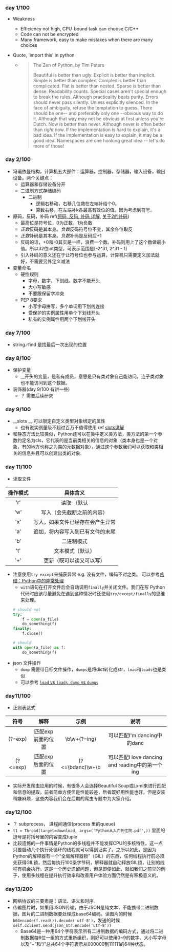 ### day 1/100

- Weakness
  - Efficiency not high, CPU-bound task can choose C/C++
  - Code can not be encrypted
  - Many framework, easy to make mistakes when there are many choices
  
- Quote, 'import this' in python

  - > The Zen of Python, by Tim Peters
    >
    > Beautiful is better than ugly.
    > Explicit is better than implicit.
    > Simple is better than complex.
    > Complex is better than complicated.
    > Flat is better than nested.
    > Sparse is better than dense.
    > Readability counts.
    > Special cases aren't special enough to break the rules.
    > Although practicality beats purity.
    > Errors should never pass silently.
    > Unless explicitly silenced.
    > In the face of ambiguity, refuse the temptation to guess.
    > There should be one-- and preferably only one --obvious way to do it.
    > Although that way may not be obvious at first unless you're Dutch.
    > Now is better than never.
    > Although never is often better than *right* now.
    > If the implementation is hard to explain, it's a bad idea.
    > If the implementation is easy to explain, it may be a good idea.
    > Namespaces are one honking great idea -- let's do more of those!

### day 2/100 

- 冯诺依曼结构，计算机五大部件：运算器，控制器，存储器，输入设备，输出设备。两个关键点：
  - 运算器和存储设备分开
  - 二进制方式存储编码
    - 二进制
      - 逻辑右移动，右移几位救在左端补给个0。
      - 算数右移，在左端补k各最高有效位的值。因为考虑到符号。
- 原码，反码，补码 ref([原码, 反码, 补码 详解](https://www.cnblogs.com/zhangziqiu/archive/2011/03/30/ComputerCode.html), [关于2的补码](http://www.ruanyifeng.com/blog/2009/08/twos_complement.html))
  - 最高位是符号位，0为正数，1为负数
  - *正数*反码是其本身。*负数*反码符号位不变，其余各位取反
  - *正数*补码是其本身。*负数*补码是反码后+1
  - 反码的话，+0和-0其实是一样，浪费一个数。补码则用上了这个数做最小值。所以32位int类型，可表示范围是[-2^31, 2^31 - 1]
  - 引入补码的意义还在于让符号位也参与运算，计算机只需要定义加法就好，不需要另外定义减法
- 变量命名
  - 硬性规则
    - 字母，数字，下划线。数字不能开头
    - 大小写敏感
    - 不要跟保留字冲突
  - PEP 8要求
    - 小写字母拼写，多个单词用下划线连接
    - 受保护的实例属性用单个下划线开头
    - 私有的实例属性用两个下划线开头


### day 7/100
- string.rfind 是找最后一次出现的位置

### day 8/100
- 保护变量
    - __开头的变量，是私有成员，意思是只有类对象自己能访问，连子类对象也不能访问到这个数据。
- 装饰器(day 9/100 有讲一些)
    - ？ 需要后续研究
    
### day 9/100
- __slots __ 可以限定自定义类型对象绑定的属性
    - 也有说实例量级不超过百万不值得使用 ref [slots详解](https://zhuanlan.zhihu.com/p/25930288)
- 和静态方法比较类似，Python还可以在类中定义类方法，类方法的第一个参数约定名为cls，它代表的是当前类相关的信息的对象（类本身也是一个对象，有的地方也称之为类的元数据对象），通过这个参数我们可以获取和类相关的信息并且可以创建出类的对象.

### day 11/100
- 读取文件

操作模式 | 具体含义
:---: | :---:
'r' | 读取 （默认
'w'	|写入（会先截断之前的内容）
'x'	|写入，如果文件已经存在会产生异常
'a'	|追加，将内容写入到已有文件的末尾
'b'	|二进制模式
't'	|文本模式（默认）
'+'	|更新（既可以读又可以写）

- 注意使用`try except`来捕获异常 e.g. 没有文件，编码不对之类。 可以参考[总结：Python中的异常处理](https://segmentfault.com/a/1190000007736783)
    - `with`语句在打开文件后会自动调用`finally`并关闭文件。我们在写 Python 代码时应该尽量避免在遇到这种情况时还使用`try/except/finally`的思维来处理。
    ```python
    # should not
    try:
        f = open(a_file)
        do_something(f)
    finally:
        f.close()
    
    # should 
    with open(a_file) as f:
        do_something(f)
    ```
- json 文件操作
    - `dump` 需要带目标文件操作，`dumps`是将dict转化成str，`load`和`loads`也是类似
    - 可以参考 [`load` vs `loads`, `dump` vs `dumps`](https://riptutorial.com/python/example/1041/-load--vs--loads----dump--vs--dumps-)
    
    
### day11/100
- 正则表达式

符号|解释|示例|说明
:---:|:---:|:---:|:---:
(?=exp)	| 匹配exp前面的位置|\b\w+(?=ing)|可以匹配I'm dancing中的danc
(?<=exp)|匹配exp后面的位置	|(?<=\bdanc)\w+\b|可以匹配I love dancing and reading中的第一个ing

   - 实际开发爬虫应用的时候，有很多人会选择Beautiful Soup或Lxml来进行匹配和信息的提取，前者简单方便但是性能较差，后者既好用性能也好，但是安装稍嫌麻烦，这些内容我们会在后期的爬虫专题中为大家介绍。
   
   
### day12/100
- ？ subprocess， 进程间通信(process 里的queue)
- `t1 = Thread(target=download, args=('Python从入门到住院.pdf',))` 里面的逗号是将括号里的内容变成tuple
- 比较遗憾的一件事情是Python的多线程并不能发挥CPU的多核特性，这一点只要启动几个执行死循环的线程就可以得到证实了。之所以如此，是因为Python的解释器有一个“全局解释器锁”（GIL）的东西，任何线程执行前必须先获得GIL锁，然后每执行100条字节码，解释器就自动释放GIL锁，让别的线程有机会执行，这是一个历史遗留问题，但是即便如此，就如我们之前举的例子，使用多线程在提升执行效率和改善用户体验方面仍然是有积极意义的。


### day13/200
- 网络协议的三要素是：语法、语义和时序.
- 传输图片时，如果用JSON传输，由于JSON是纯文本，不能携带二进制数据，图片的二进制数据要处理成base64编码。读图片的时候`b64encode(f.read()).decode('utf-8')`，发送的时候`self.cclient.send(json_str.encode('utf-8'))`
    - Base64是一种用64个字符表示所有二进制数据的编码方式，通过将二进制数据每6位一组的方式重新组织，刚好可以使用0~9的数字、大小写字母以及“+”和“/”总共64个字符表示从000000到111111的64种状态。
